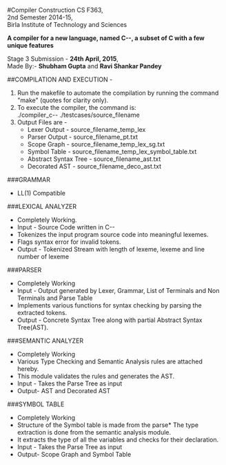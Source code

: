 #Compiler Construction
CS F363,    
2nd Semester 2014-15,   
Birla Institute of Technology and Sciences

**A compiler for a new language, named C--, a subset of C with a few unique features**

Stage 3 Submission - **24th April, 2015**,  
Made By:-	**Shubham Gupta** and **Ravi Shankar Pandey**<br/>

##COMPILATION AND EXECUTION - 
1. Run the makefile to automate the compilation by running the command "make" (quotes for clarity only).
2. To execute the compiler, the command is: <br/>
	./compiler_c-- ./testcases/source_filename
3. Output Files are - <br/>
	*	Lexer Output	-	source_filename_temp_lex <br/>
	*	Parser Output	-	source_filename_pt.txt <br/>
	*	Scope Graph	-	source_filename_temp_lex_sg.txt <br/>
	*	Symbol Table 	-	source_filename_temp_lex_symbol_table.txt <br/>
	*	Abstract Syntax Tree -	source_filename_ast.txt <br/>
	*	Decorated AST 	-	source_filename_deco_ast.txt <br/>


###GRAMMAR
*	LL(1) Compatible

###LEXICAL ANALYZER
*	Completely Working.
*	Input - Source Code written in C--
*	Tokenizes the input program source code into meaningful lexemes.
*	Flags syntax error for invalid tokens.
*	Output - Tokenized Stream with length of lexeme, lexeme and line number of lexeme

###PARSER
*	Completely Working
*	Input - Output generated by Lexer, Grammar, List of Terminals and Non Terminals and Parse Table
*	Implements various functions for syntax checking by parsing the extracted tokens.
*	Output - Concrete Syntax Tree along with partial Abstract Syntax Tree(AST).

###SEMANTIC ANALYZER
*	Completely Working
*	Various Type Checking and Semantic Analysis rules are attached hereby.
*	This module validates the rules and generates the AST.
*	Input - Takes the Parse Tree as input
*	Output- AST and Decorated AST

###SYMBOL TABLE
*	Completely Working
*	Structure of the Symbol table is made from the parse*	The type extraction is done from the semantic analysis module.
*	It extracts the type of all the variables and checks for their declaration.
*	Input - Takes the Parse Tree as input
*	Output- Scope Graph and Symbol Table